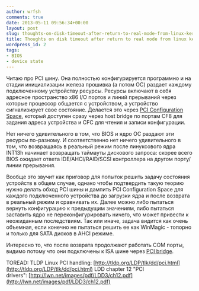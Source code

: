 ```yaml
---
author: wrfsh
comments: true
date: 2013-05-11 09:56:34+00:00
layout: post
slug: thoughts-on-disk-timeout-after-return-to-real-mode-from-linux-kernel
title: Thoughts on disk timeout after return to real mode from linux kernel
wordpress_id: 2
tags:
- BIOS
- device state
---
```


Читаю про PCI шину. Она полностью конфигурируется программно и на стадии инициализации железа прошивка (а потом ОС) раздает каждому подключенному устройству ресурсы. Ресурсы включают в себя адресное пространство x86 I/O портов и линий прерываний через которые процессор общается с устройством, а устройство сигнализирует свое состояние. Делается это через [PCI Configuration Space](http://en.wikipedia.org/wiki/PCI_configuration_space), который доступен сразу через host bridge по портам CF8 для задания адреса устройства и CFC для чтения и записи конфигурации.

Нет ничего удивительного в том, что BIOS и ядро ОС раздают эти ресурсы по-разному. И соответственно нет ничего удивительного в том, что возвращаясь в реальный режим после линуксового ядра INT13h начинает возвращать таймауты дискового запроса: скорее всего BIOS ожидает ответа IDE/AHCI/RAID/SCSI контроллера на другом порту/линии прерывания.

Вообще это звучит как приговор для попыток решить задачу состояния устройств в общем случае, однако чтобы подтвердить такую теорию нужно делать обход PCI шины и дампить PCI Configuration Space для каждого подключенного устройства до загрузки ядра и после возврата в реальный режим и сравнивать их. Далее можно либо пытаться вернуть конфигурацию к предыдущим значениям, либо пытаться заставить ядро не переконфигурировать ничего, что может привести к неожиданным последствиям. Так или иначе, задача видится как очень объемная, если конечно не пытаться решить ее как WinMagic - топорно и только для SATA дисков в AHCI режиме.

Интересно то, что после возврата продолжают работать COM порты, видимо потому что они подключены к ISA шине через [PCI bridge](http://en.wikipedia.org/wiki/Conventional_PCI).

TOREAD:
TLDP Linux PCI handling: [http://tldp.org/LDP/tlk/dd/pci.html](http://tldp.org/LDP/tlk/dd/pci.html)
LDD chapter 12 "PCI drivers": [http://lwn.net/images/pdf/LDD3/ch12.pdf](http://lwn.net/images/pdf/LDD3/ch12.pdf)
